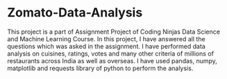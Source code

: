 # Zomato-Data-Analysis
This project is a part of Assignment Project of Coding Ninjas Data Science and Machine Learning Course. In this project, I have answered all the questions which was asked in the assignment. I have performed data analysis on cuisines, ratings, votes and many other criteria of millions of restaurants across India as well as overseas. I have used pandas, numpy, matplotlib and requests library of python to perform the analysis.
